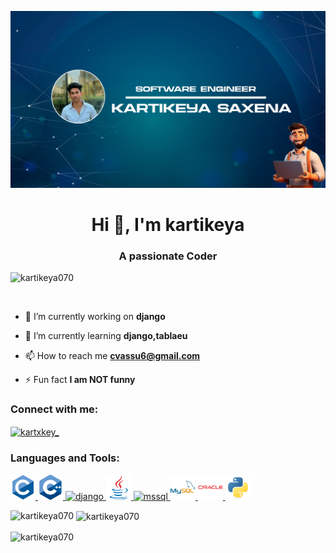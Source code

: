 ![logo](https://github.com/Kartikeya070/Kartikeya070/blob/main/vasu.png_page-0001.jpg)
<h1 align="center">Hi 👋, I'm kartikeya</h1>
<h3 align="center">A passionate Coder</h3>

<p align="left"> <img src="https://komarev.com/ghpvc/?username=kartikeya070&label=Profile%20views&color=0e75b6&style=flat" alt="kartikeya070" /> </p>

<p align="left"> <a href="https://twitter.com/" target="blank"><img src="https://img.shields.io/twitter/follow/?logo=twitter&style=for-the-badge" alt="" /></a> </p>

- 🔭 I’m currently working on **django**

- 🌱 I’m currently learning **django,tablaeu**

- 📫 How to reach me **cvassu6@gmail.com**

- ⚡ Fun fact **I am NOT funny**

<h3 align="left">Connect with me:</h3>
<p align="left">
<a href="https://instagram.com/kartxkey_" target="blank"><img align="center" src="https://raw.githubusercontent.com/rahuldkjain/github-profile-readme-generator/master/src/images/icons/Social/instagram.svg" alt="kartxkey_" height="30" width="40" /></a>
</p>

<h3 align="left">Languages and Tools:</h3>
<p align="left"> <a href="https://www.cprogramming.com/" target="_blank" rel="noreferrer"> <img src="https://raw.githubusercontent.com/devicons/devicon/master/icons/c/c-original.svg" alt="c" width="40" height="40"/> </a> <a href="https://www.w3schools.com/cpp/" target="_blank" rel="noreferrer"> <img src="https://raw.githubusercontent.com/devicons/devicon/master/icons/cplusplus/cplusplus-original.svg" alt="cplusplus" width="40" height="40"/> </a> <a href="https://www.djangoproject.com/" target="_blank" rel="noreferrer"> <img src="https://cdn.worldvectorlogo.com/logos/django.svg" alt="django" width="40" height="40"/> </a> <a href="https://www.java.com" target="_blank" rel="noreferrer"> <img src="https://raw.githubusercontent.com/devicons/devicon/master/icons/java/java-original.svg" alt="java" width="40" height="40"/> </a> <a href="https://www.microsoft.com/en-us/sql-server" target="_blank" rel="noreferrer"> <img src="https://www.svgrepo.com/show/303229/microsoft-sql-server-logo.svg" alt="mssql" width="40" height="40"/> </a> <a href="https://www.mysql.com/" target="_blank" rel="noreferrer"> <img src="https://raw.githubusercontent.com/devicons/devicon/master/icons/mysql/mysql-original-wordmark.svg" alt="mysql" width="40" height="40"/> </a> <a href="https://www.oracle.com/" target="_blank" rel="noreferrer"> <img src="https://raw.githubusercontent.com/devicons/devicon/master/icons/oracle/oracle-original.svg" alt="oracle" width="40" height="40"/> </a> <a href="https://www.python.org" target="_blank" rel="noreferrer"> <img src="https://raw.githubusercontent.com/devicons/devicon/master/icons/python/python-original.svg" alt="python" width="40" height="40"/> </a> </p>

<p><img align="left" src="https://github-readme-stats.vercel.app/api/top-langs?username=kartikeya070&show_icons=true&locale=en&layout=compact" alt="kartikeya070" /></p>

<p>&nbsp;<img align="center" src="https://github-readme-stats.vercel.app/api?username=kartikeya070&show_icons=true&locale=en" alt="kartikeya070" /></p>

<p><img align="center" src="https://github-readme-streak-stats.herokuapp.com/?user=kartikeya070&" alt="kartikeya070" /></p>


